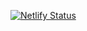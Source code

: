 [![Netlify Status](https://api.netlify.com/api/v1/badges/60fde0d2-eeef-439a-9e30-c326eee6156d/deploy-status)](https://app.netlify.com/sites/eloquent-goldstine-4abd73/deploys)
